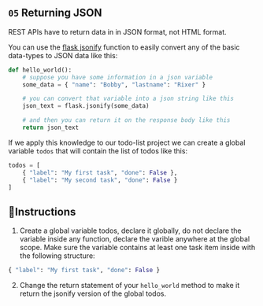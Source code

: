 ## `05` Returning JSON

REST APIs have to return data in in JSON format, not HTML format.

You can use the [flask jsonify](https://flask.palletsprojects.com/en/1.1.x/api/#flask.json.jsonify) function to easily convert any of the basic data-types to JSON data like this:

```python
def hello_world():
    # suppose you have some information in a json variable
    some_data = { "name": "Bobby", "lastname": "Rixer" }

    # you can convert that variable into a json string like this
    json_text = flask.jsonify(some_data)

    # and then you can return it on the response body like this
    return json_text
```

If we apply this knowledge to our todo-list project we can create a global variable `todos` that will contain the list of todos like this:

```python
todos = [
    { "label": "My first task", "done": False },
    { "label": "My second task", "done": False }
]

```

## 📝Instructions

1. Create a global variable todos, declare it globally, do not declare the variable inside any function, declare the varible anywhere at the global scope. Make sure the variable contains at least one task item inside with the following structure:

```python
{ "label": "My first task", "done": False }
```

2. Change the return statement of your `hello_world` method to make it return the jsonify version of the global todos.

